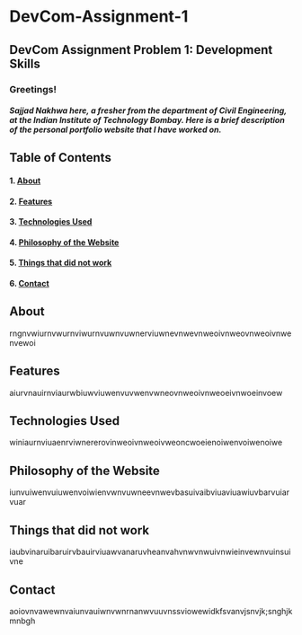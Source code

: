 # DevCom-Assignment-1
## DevCom Assignment Problem 1: Development Skills
### Greetings!
##### Sajjad Nakhwa here, a fresher from the department of Civil Engineering, at the Indian Institute of Technology Bombay. Here is a brief description of the personal portfolio website that I have worked on.

## Table of Contents 
#### 1. [About](#about)
#### 2. [Features](#features)
#### 3. [Technologies Used](#technologiesused)
#### 4. [Philosophy of the Website](#philosophyofthewebsite)
#### 5. [Things that did not work](#thingsthatdidnotwork)
#### 6. [Contact](#contact)

## About 
rngnvwiurnvwurnviwurnvuwnvuwnerviuwnevnwevnweoivnweovnweoivnwenvewoi
## Features
aiurvnauirnviaurwbiuwviuwenvuvwenvwneovnweoivnweoeivnwoeinvoew
## Technologies Used
winiaurnviuaenrviwnererovinweoivnweoivweoncwoeienoiwenvoiwenoiwe
## Philosophy of the Website
iunvuiwenvuiuwenvoiwienvwnvuwneevnwevbasuivaibviuaviuawiuvbarvuiarvuar
## Things that did not work
iaubvinaruibaruirvbauirviuawvanaruvheanvahvnwvnwuivnwieinvewnvuinsuivne
## Contact
aoiovnvawewnvaiunvauiwnvwnrnanwvuuvnssviowewidkfsvanvjsnvjk;snghjkmnbgh

